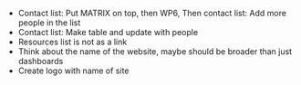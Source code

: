 -	Contact list: Put MATRIX on top, then WP6, Then contact list: Add more people in the list
-	Contact list: Make table and update with people
-	Resources list is not as a link
-	Think about the name of the website, maybe should be broader than just dashboards
-	Create logo with name of site
